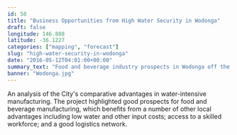 ```yaml
---
id: 58
title: "Business Opportunities from High Water Security in Wodonga"
draft: false
longitude: 146.888
latitude: -36.1227
categories: ["mapping", "forecast"]
slug: "high-water-security-in-wodonga"
date: "2016-05-12T04:01:00+00:00"
summary_text: "Food and beverage industry prospects in Wodonga off the back of high water security"
banner: "Wodonga.jpg"
---
```


An analysis of the City's comparative advantages in water-intensive manufacturing. The project highlighted good prospects for food and beverage manufacturing, which benefits from a number of other local advantages including&nbsp;low water and other input&nbsp;costs; access to a&nbsp;skilled workforce; and a good logistics network.&nbsp;
